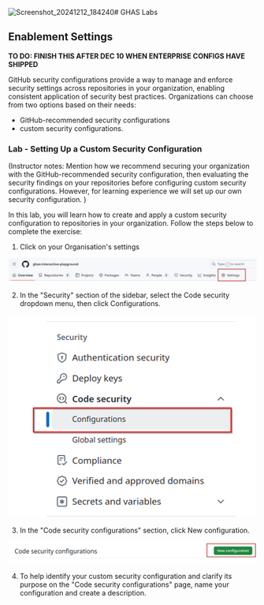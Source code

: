 ![Screenshot_20241212_184240](https://github.com/user-attachments/assets/16caa954-7963-4572-b9c7-22a45de22a06)# GHAS Labs

## Enablement Settings 

**TO DO: FINISH THIS AFTER DEC 10 WHEN ENTERPRISE CONFIGS HAVE SHIPPED**

GitHub security configurations provide a way to manage and enforce security settings across repositories in your organization, enabling consistent 
application of security best practices. Organizations can choose from two options based on their needs:
- GitHub-recommended security configurations
- custom security configurations.

### Lab - Setting Up a Custom Security Configuration

(Instructor notes: Mention how we recommend securing your organization with the GitHub-recommended security configuration, then evaluating the security findings on your repositories
before configuring custom security configurations. However, for learning experience we will set up our own security configuration. )

In this lab, you will learn how to create and apply a custom security configuration to repositories in your organization. Follow the steps below to complete the exercise:

1. Click on your Organisation's settings

![alt text](images/settings.png)

2. In the "Security" section of the sidebar, select the Code security dropdown menu, then click Configurations.

![alt text](images/configurations.png)

3. In the "Code security configurations" section, click New configuration.

![alt text](images/new-conf.png)

4. To help identify your custom security configuration and clarify its purpose on the "Code security configurations" page, name your configuration and create a description. 
